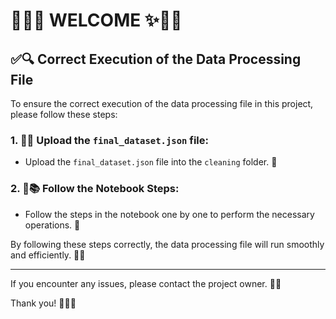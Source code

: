 # 🌸📘✨ WELCOME ✨📘🌸

## ✅🔍 Correct Execution of the Data Processing File

To ensure the correct execution of the data processing file in this project, please follow these steps:

### 1. 📂📄 Upload the `final_dataset.json` file:
   - Upload the `final_dataset.json` file into the `cleaning` folder. 🌼

### 2. 📝📚 Follow the Notebook Steps:
   - Follow the steps in the notebook one by one to perform the necessary operations. 🌻

By following these steps correctly, the data processing file will run smoothly and efficiently. 🚀🔧

---

If you encounter any issues, please contact the project owner. 📧💬

Thank you! 🙌🎉🌺

